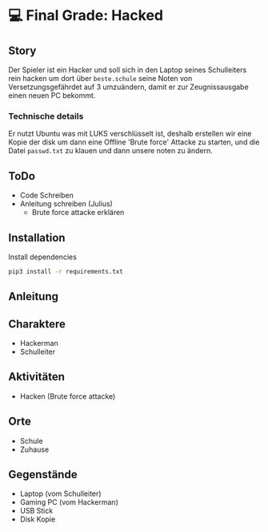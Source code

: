 # 💻 Final Grade: Hacked
## Story
Der Spieler ist ein Hacker und soll sich in den Laptop seines Schulleiters rein hacken um dort über `beste.schule` seine Noten von Versetzungsgefährdet auf 3 umzuändern, damit er zur Zeugnissausgabe einen neuen PC bekommt.

### Technische details
Er nutzt Ubuntu was mit LUKS verschlüsselt ist, deshalb erstellen wir eine Kopie der disk um dann eine Offline 'Brute force' Attacke zu starten, und die Datei `passwd.txt` zu klauen und dann unsere noten zu ändern.

## ToDo
- Code Schreiben
- Anleitung schreiben (Julius)
  - Brute force attacke erklären

## Installation
Install dependencies
```bash
pip3 install -r requirements.txt
```

## Anleitung

## Charaktere
- Hackerman
- Schulleiter

## Aktivitäten
- Hacken (Brute force attacke)

## Orte
- Schule
- Zuhause

## Gegenstände
- Laptop (vom Schulleiter)
- Gaming PC (vom Hackerman)
- USB Stick
- Disk Kopie
